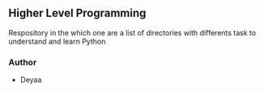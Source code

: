 Higher Level Programming
---
Respository in the which one are a list of directories with differents task to understand and learn Python

### Author
* Deyaa